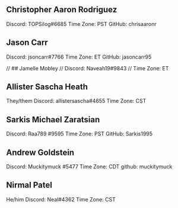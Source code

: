 ## Christopher Aaron Rodriguez
Discord: TOPSilog#6685
Time Zone: PST
GitHub: chrisaaronr

## Jason Carr
Discord: jsoncarr#7766
Time Zone: ET
GitHub: jasoncarr95


// ## Jamelle Mobley
// Discord: Naveah19#9843
// Time Zone: ET


## Allister Sascha Heath
They/them
Discord: allistersascha#4655
Time Zone: CST

## Sarkis Michael Zaratsian
Discord: Raa789 #9595
Time Zone: PST
GitHub:  Sarkis1995 

## Andrew Goldstein
Discord: Muckitymuck #5477
Time Zone: CDT
github: muckitymuck

## Nirmal Patel
He/him
Discord: Neal#4362
Time Zone: CST
